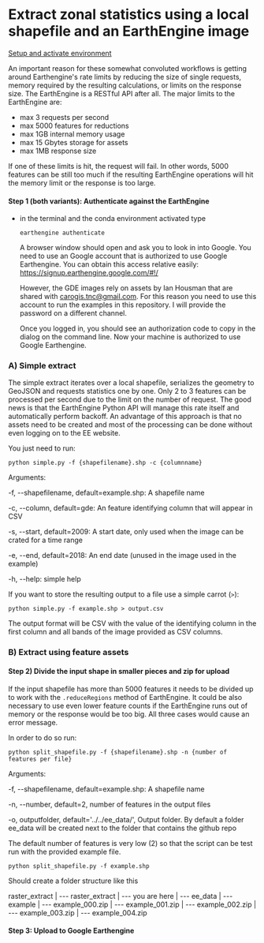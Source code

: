 # Extract zonal statistics using a local shapefile and an EarthEngine image

[Setup and activate environment](../README.md)

An important reason for these somewhat convoluted workflows is getting around
Earthengine's rate limits by reducing the size of single requests, memory required 
by the resulting calculations, or limits on the response size. The EarthEngine is a 
RESTful API after all. The major limits to the EarthEngine are:

- max 3 requests per second
- max 5000 features for reductions
- max 1GB internal memory usage
- max 15 Gbytes storage for assets
- max 1MB response size

If one of these limits is hit, the request will fail. In other words, 5000
features can be still too much if the resulting EarthEngine operations will
hit the memory limit or the response is too large. 

#### Step 1 (both variants): Authenticate against the EarthEngine

- in the terminal and the conda environment activated type

  ```
  earthengine authenticate
  ```
  
  A browser window should open and ask you to look in into Google. You need to use an 
  Google account that is authorized to use Google Earthengine. You can obtain this access
  relative easily: https://signup.earthengine.google.com/#!/
  
  However, the GDE images rely on assets by Ian Housman that are shared with carogis.tnc@gmail.com. 
  For this reason you need to use this account to run the examples in this repository. I will 
  provide the password on a different channel. 

  Once you logged in, you should see an authorization code to copy in the dialog on the command line.
  Now your machine is authorized to use Google Earthengine.


### A) Simple extract

The simple extract iterates over a local shapefile, serializes the geometry to GeoJSON
and requests statistics one by one. Only 2 to 3 features can be processed per second due to 
the limit on the number of request. The good news is that the EarthEngine Python API will 
manage this rate itself and automatically perform backoff. An advantage of this approach is 
that no assets need to be created and most of the processing can be done without even 
logging on to the EE website. 

You just need to run:

```
python simple.py -f {shapefilename}.shp -c {columnname}
```

Arguments:

  -f, --shapefilename, default=example.shp: A shapefile name
  
  -c, --column, default=gde: An feature identifying column that will appear in CSV
  
  -s, --start, default=2009: A start date, only used when the image can be crated for a time range
  
  -e, --end, default=2018: An end date (unused in the image used in the example)
  
  -h, --help: simple help


If you want to store the resulting output to a file use a simple carrot (```>```):

```
python simple.py -f example.shp > output.csv
```

The output format will be CSV with the value of the identifying column in the first column 
and all bands of the image provided as CSV columns.

### B) Extract using feature assets

#### Step 2) Divide the input shape in smaller pieces and zip for upload

If the input shapefile has more than 5000 features it needs to be divided up to work 
with the ```.reduceRegions``` method of EarthEngine. It could be also necessary to use even
lower feature counts if the EarthEngine runs out of memory or the response would be too big. 
All three cases would cause an error message.

In order to do so run:

```
python split_shapefile.py -f {shapefilename}.shp -n {number of features per file}
```

Arguments:

-f, --shapefilename, default=example.shp: A shapefile name

-n, --number, default=2, number of features in the output files

-o, outputfolder, default='../../ee_data/', Output folder. By default a folder ee_data will be created next to the folder that contains the github repo

The default number of features is very low (2) so that the script can be test run with the provided example file.

```
python split_shapefile.py -f example.shp
```

Should create a folder structure like this

raster_extract
| --- raster_extract
      | --- you are here
| --- ee_data
      | --- example
           | --- example_000.zip
           | --- example_001.zip
           | --- example_002.zip
           | --- example_003.zip
           | --- example_004.zip

#### Step 3: Upload to Google Earthengine







